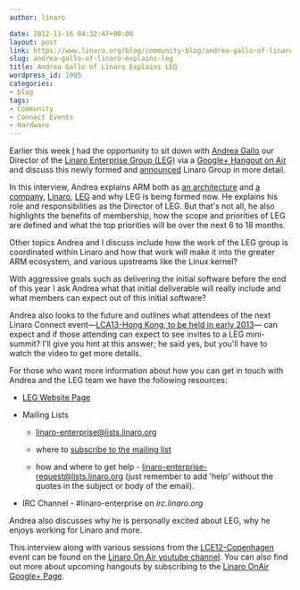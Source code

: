 ```yaml
---
author: linaro

date: 2012-11-16 04:32:47+00:00
layout: post
link: https://www.linaro.org/blog/community-blog/andrea-gallo-of-linaro-explains-leg/
slug: andrea-gallo-of-linaro-explains-leg
title: Andrea Gallo of Linaro Explains LEG
wordpress_id: 1995
categories:
- blog
tags:
- Community
- Connect Events
- Hardware
---
```


Earlier this week [I](http://www.linaro.org/linux-on-arm/meet-the-team/amber-graner/) had the opportunity to sit down with [Andrea Gallo](http://www.linaro.org/linux-on-arm/meet-the-team/andrea-gallo/) our Director of the [Linaro Enterprise Group (LEG)](http://www.linaro.org/engineering/leg) via a [Google+ Hangout on Air](http://www.youtube.com/user/LinaroOnAir) and discuss this newly formed and [announced](http://www.linaro.org/news/industry-leaders-collaborate-to-accelerate-software-ecosystem-for-arm-servers-and-join-linaro/en/) Linaro Group in more detail.



In this interview, Andrea explains ARM both as [an architecture](http://en.wikipedia.org/wiki/ARM_architecture) and [a company](http://www.arm.com/about/index.php), [Linaro](http://www.linaro.org/), [LEG](http://www.linaro.org/engineering/leg) and why LEG is being formed now. He explains his role and responsibilities as the Director of LEG. But that's not all, he also highlights the benefits of membership, how the scope and priorities of LEG are defined and what the top priorities will be over the next 6 to 18 months.

Other topics Andrea and I discuss include how the work of the LEG group is coordinated within Linaro and how that work will make it into the greater ARM ecosystem, and various upstreams like the Linux kernel?

With aggressive goals such as delivering the initial software before the end of this year I ask Andrea what that initial deliverable will really include and what members can expect out of this initial software?

Andrea also looks to the future and outlines what attendees of the next Linaro Connect event—[LCA13-Hong Kong, to be held in early 2013](http://www.linaro.org/connect-resources/Q/lca13)— can expect and if those attending can expect to see invites to a LEG mini-summit? I'll give you hint at this answer; he said yes, but you'll have to watch the video to get more details.

For those who want more information about how you can get in touch with Andrea and the LEG team we have the following resources:




  * [LEG Website Page](http://www.linaro.org/engineering/leg)


  * Mailing Lists


    * [linaro-enterprise@lists.linaro.org ](mailto:linaro-enterprise@lists.linaro.org)


    * where to [subscribe to the mailing list](http://lists.linaro.org/mailman/listinfo/linaro-enterprise)


    * how and where to get help - [linaro-enterprise-request@lists.linaro.org](mailto:linaro-enterprise-request@lists.linaro.org) (just remember to add 'help' without the quotes in the subject or body of the email).





  * IRC Channel - #linaro-enterprise on _irc.linaro.org_


Andrea also discusses why he is personally excited about LEG, why he enjoys working for Linaro and more.

This interview along with various sessions from the [LCE12-Copenhagen](http://www.linaro.org/connect-resources/Q/lce12) event can be found on the [Linaro On Air youtube channel](http://www.youtube.com/user/LinaroOnAir). You can also find out more about upcoming hangouts by subscribing to the [Linaro OnAir Google+ Page](https://plus.google.com/u/0/116754366033915823792/posts).
